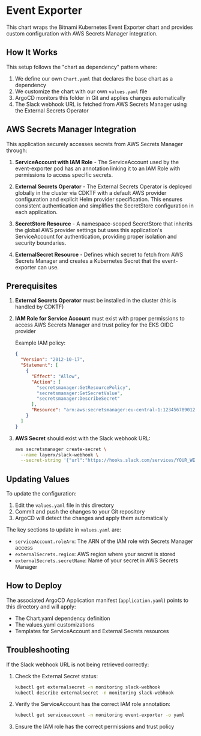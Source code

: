 # Event Exporter

This chart wraps the Bitnami Kubernetes Event Exporter chart and provides custom configuration with AWS Secrets Manager integration.

## How It Works

This setup follows the "chart as dependency" pattern where:

1. We define our own `Chart.yaml` that declares the base chart as a dependency
2. We customize the chart with our own `values.yaml` file
3. ArgoCD monitors this folder in Git and applies changes automatically
4. The Slack webhook URL is fetched from AWS Secrets Manager using the External Secrets Operator

## AWS Secrets Manager Integration

This application securely accesses secrets from AWS Secrets Manager through:

1. **ServiceAccount with IAM Role** - The ServiceAccount used by the event-exporter pod has an annotation linking it to an IAM Role with permissions to access specific secrets.

2. **External Secrets Operator** - The External Secrets Operator is deployed globally in the cluster via CDKTF with a default AWS provider configuration and explicit Helm provider specification. This ensures consistent authentication and simplifies the SecretStore configuration in each application.

3. **SecretStore Resource** - A namespace-scoped SecretStore that inherits the global AWS provider settings but uses this application's ServiceAccount for authentication, providing proper isolation and security boundaries.

4. **ExternalSecret Resource** - Defines which secret to fetch from AWS Secrets Manager and creates a Kubernetes Secret that the event-exporter can use.

## Prerequisites

1. **External Secrets Operator** must be installed in the cluster (this is handled by CDKTF)
   
2. **IAM Role for Service Account** must exist with proper permissions to access AWS Secrets Manager and trust policy for the EKS OIDC provider

   Example IAM policy:
   ```json
   {
     "Version": "2012-10-17",
     "Statement": [
       {
         "Effect": "Allow",
         "Action": [
           "secretsmanager:GetResourcePolicy",
           "secretsmanager:GetSecretValue",
           "secretsmanager:DescribeSecret"
         ],
         "Resource": "arn:aws:secretsmanager:eu-central-1:123456789012:secret:layerx/slack-webhook*"
       }
     ]
   }
   ```

3. **AWS Secret** should exist with the Slack webhook URL:
   ```bash
   aws secretsmanager create-secret \
     --name layerx/slack-webhook \
     --secret-string '{"url":"https://hooks.slack.com/services/YOUR_WEBHOOK_PATH"}'
   ```

## Updating Values

To update the configuration:

1. Edit the `values.yaml` file in this directory
2. Commit and push the changes to your Git repository
3. ArgoCD will detect the changes and apply them automatically

The key sections to update in `values.yaml` are:
- `serviceAccount.roleArn`: The ARN of the IAM role with Secrets Manager access
- `externalSecrets.region`: AWS region where your secret is stored
- `externalSecrets.secretName`: Name of your secret in AWS Secrets Manager

## How to Deploy

The associated ArgoCD Application manifest (`application.yaml`) points to this directory and will apply:
- The Chart.yaml dependency definition
- The values.yaml customizations
- Templates for ServiceAccount and External Secrets resources

## Troubleshooting

If the Slack webhook URL is not being retrieved correctly:

1. Check the External Secret status:
   ```bash
   kubectl get externalsecret -n monitoring slack-webhook
   kubectl describe externalsecret -n monitoring slack-webhook
   ```

2. Verify the ServiceAccount has the correct IAM role annotation:
   ```bash
   kubectl get serviceaccount -n monitoring event-exporter -o yaml
   ```

3. Ensure the IAM role has the correct permissions and trust policy
